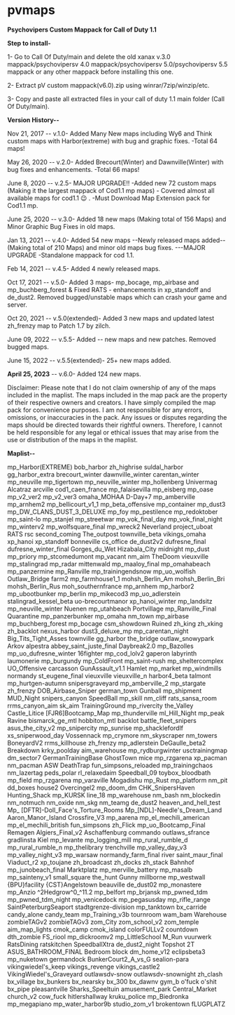 # pvmaps
**Psychovipers Custom Mappack for Call of Duty 1.1**

**Step to install-**

1- Go to Call Of Duty/main and delete the old xanax v.3.0 mappack/psychovipersv 4.0 mappack/psychovipersv 5.0/psychovipersv 5.5 mappack or any other mappack before installing this one.

2- Extract pV custom mappack(v6.0).zip using winrar/7zip/winzip/etc.

3- Copy and paste all extracted files in your call of duty 1.1 main folder (Call Of Duty/main).

**Version History--**

Nov 21, 2017 -- v.1.0- Added Many New maps including Wy6 and Think custom maps with Harbor(extreme) with bug and graphic fixes. -Total 64 maps!

May 26, 2020 -- v.2.0- Added Brecourt(Winter) and Dawnville(Winter) with bug fixes and enhancements. -Total 66 maps!

June 8, 2020 -- v.2.5- MAJOR UPGRADE!! -Added new 72 custom maps (Making it the largest mappack of Cod1.1 mp maps) - Covered almost all available maps for cod1.1 😉 . -Must Download Map Extension pack for Cod1.1 mp.

June 25, 2020 -- v.3.0- Added 18 new maps (Making total of 156 Maps) and Minor Graphic Bug Fixes in old maps.

Jan 13, 2021 -- v.4.0- Added 54 new maps --Newly released maps added-- (Making total of 210 Maps) and minor old maps bug fixes. ---MAJOR UPGRADE -Standalone mappack for cod 1.1.

Feb 14, 2021 -- v.4.5- Added 4 newly released maps.

Oct 17, 2021 -- v.5.0- Added 3 maps- mp_bocage, mp_airbase and mp_buchberg_forest & Fixed RATS - enhancements in xp_standoff and de_dust2. Removed bugged/unstable maps which can crash your game and server.

Oct 20, 2021 -- v.5.0(extended)- Added 3 new maps and updated latest zh_frenzy map to Patch 1.7 by zilch.

June 09, 2022 -- v.5.5- Added -- new maps and new patches. Removed bugged maps.

June 15, 2022 -- v.5.5(extended)- 25+ new maps added.

**April 25, 2023** -- v.6.0- Added 124 new maps.

Disclaimer: Please note that I do not claim ownership of any of the maps included in the maplist. The maps included in the map pack are the property of their respective owners and creators. I have simply compiled the map pack for convenience purposes. I am not responsible for any errors, omissions, or inaccuracies in the pack. Any issues or disputes regarding the maps should be directed towards their rightful owners. Therefore, I cannot be held responsible for any legal or ethical issues that may arise from the use or distribution of the maps in the maplist.

**Maplist--**

mp_Harbor(EXTREME)
bob_harbor
zh_highrise
suldal_harbor
gg_harbor_extra
brecourt_winter
dawnville_winter
carentan_winter
mp_neuville
mp_tigertown
mp_neuville_winter
mp_hollenberg
Univermag
Alcatraz
arcville
cod1_caen_france
mp_falaisevilla
mp_eisberg
mp_oase
mp_v2_ver2
mp_v2_ver3
omaha_MOHAA
D-Day+7
mp_amberville
mp_arnhem2
mp_bellicourt_v1_1
mp_beta_offensive
mp_container
mp_dust3
mp_DW_CLANS_DUST_3_DELUXE
mp_foy
mp_pestilence
mp_redoktober
mp_saint-lo
mp_stanjel
mp_streetwar
mp_vok_final_day
mp_vok_final_night
mp_winterv2
mp_wolfsquare_final
mp_wreck2
Neverland
project_uboat
RATS
rsc
second_coming
The_outpost
townville_beta
vikings_omaha
xp_hanoi
xp_standoff
bonneville
cs_office
de_dust2v2
dufresne_final
dufresne_winter_final
Gorges_du_Wet
Hizabala_City
midnight
mp_dust
mp_priory
mp_stcomedumont
mp_vacant
nm_aim
TheDoom
vieuxville
mp_stalingrad
mp_radar
mittenwald
mp_maaloy_final
mp_omahabeach
mp_panzermine
mp_Ranville
mp_trainingendsnow
mp_uo_wolfish
Outlaw_Bridge
farm2
mp_farmhouse1_1
mohsh_Berlin_Am
mohsh_Berlin_Bri
mohsh_Berlin_Rus
moh_southernfrance
mp_arnhem
mp_harbor2
mp_ubootbunker
mp_berlin
mp_mikecod3
mp_uo_adlerstein
stalingrad_kessel_beta
uo-brecourtmanor
xp_hanoi_winter
mp_landsitz
mp_neuville_winter
Nuenen
mp_utahbeach
Portvillage
mp_Ranville_Final
Quarantine
mp_panzerbunker
mp_omaha
nm_town
mp_airbase
mp_buchberg_forest
mp_bocage
csm_showdown
Ruined
zh_king
zh_xking
zh_backlot
nexus_harbor
dust3_deluxe_mp
mp_carentan_night
Big_Tits_Tight_Asses
townville
gg_harbor
the_bridge
outlaw_snowypark
Arkov
alpestra
abbey_saint_juste_final
Daybreak2.0
mp_Bazolles
mp_uo_dufresne_winter
16fighter
mp_cod_lolv2
gaperon
labyrinth
laumonerie
mp_burgundy
mp_ColdFront
mp_saint-rush
mp_sheltercomplex
UO_Offensive
carcasson
GunAssault_v1.1
Hamlet
mp_market
mp_windmills
normandy
st_eugene_final
vieuxville
vieuxville_n
harbor4_beta
talmont
mp_hurtgen-autumn
snipersgraveyard
mp_amberville_2
mp_stargate
zh_frenzy
DOB_Airbase_Sniper
german_town
Gunball
mp_shipment
MUD_Night
snipers_canyon
SpeedBall
mp_skill
nm_cliff
rats_sansa_room
rrms_canyon_aim
sk_aim
TrainingGround
mp_rivercity
the_Valley
Castle_Litice
[FJR6]Bootcamp_Map
mp_thunderville
ml_Hill_Night
mp_peak
Ravine
bismarck_ge_mtl
hobbiton_mtl
backlot
battle_fleet_snipers
asus_the_city_v2
mp_snipercity
mp_sunrise
mp_shacklefordlf
xs_sniperwood_day
Vossennack
mp_crymore
nm_skyscraper
nm_towers
BoneyardV2
rrms_killhouse
zh_frenzy
mp_adlerstein
DeGaulle_beta2
Breakdown
krky_poolday
aim_warehouse
mp_rydburgwinter
usctrainingmap
dm_sector7
GermanTrainingBase
GhostTown
mice
mp_rzgarena
xp_pacman
nm_pacman
ASW
DeathTrap
fun_simpsons_reloaded
mp_trainingchaos
nm_lazertag
peds_polar
rl_relaxedaim
Speedball_09
toybox_bloodbath
mp_field
mp_rzgarena
mp_varaville
Mogadishu
mp_Rust
mp_platform
nm_pit
dd_boxes
house2
Overcingel2
mp_doom_dm
CHK_SnipersHaven
Hunting_Shack
mp_KURSK
line_18
mp_warehouse
nm_bash
nm_blockedin
nm_notmuch
nm_oxide
nm_skg
nm_teamg
de_dust2
heaven_and_hell_test
Mp_ [DFTR]-Doll_Face's_Torture_Rooms
Mp_[NDL]-Needle's_Dream_Land
Aaron_Manor_Island
Crossfire_V3
mp_aarena
mp_el_mechili_american
mp_el_mechili_british
fun_simpsons
zh_Flick
mp_uo_Bootcamp_Final
Remagen
Algiers_Final_v2
Aschaffenburg
commando
outlaws_sfrance
gradlinsta
Kiel
mp_levante
mp_logging_mill
mp_rural_rumble_d
mp_rural_rumble_n
mp_thelibrary
trenchville
mp_valley_day_v3
mp_valley_night_v3
mp_warsaw
normandy_farm_final
river
saint_maur_final
Viaduct_r2
xp_toujane
zh_broadcast
zh_docks
zh_stack
Bahnhof
mp_junobeach_final
Marktplatz
mp_merville_battery
mp_masalb
mp_sainteny_v1
small_square
the_hunt
Gunny
millborne
mp_westwall
{BPU}facility
{CST}Angelstown
beauville
de_dust02
mp_monastere
mp_Anzio
^2Hedgrow^0_^11.2
mp_belfort
mp_brjansk
mp_pwned_tdm
mp_pwned_tdm_night
mp_venicedock
mp_pegasusday
mp_rifle_range
SaintPeterburgSeaport
stadtgrenze-division
mp_tanktown
bx_carride
candy_alone
candy_team
mp_Training_v3b
tournroom
wam_bam
Warehouse
zombieTAGv2
zombieTAGv3
zom_City
zom_school_v2
zom_temple
aim_map_lights
cmok_camp
cmok_island
colorFULLv2
countdown
dth_zombie
FS_riool
mp_dickroomv2
mp_LittleSchool
M_Run
vuurwerk
RatsDining
ratskitchen
SpeedballXtra
de_dust2_night
Topshot
2T
ASUS_BATHROOM_FINAL
Bedroom
block
dm_home_v12
eclipsbeta3
mp_nuketown
germandock
BunkerCourt2_A_vs_G
sealion-para
vikingwiedel's_keep
vikings_revenge
vikings_castle2
VikingWiedel's_Graveyard
outlawsdv-snow
outlawsdv-snownight
zh_clash
bx_village
bx_bunkers
bx_nearsky
bx_300
bx_dawnv
gym_b
o'fuck
o'shit
bx_pipe
pleasantville
Sharks_Speeltuin
amusement_park
Central_Market
church_v2
cow_fuck
hitlershallway
kruku_police
mp_Biedronka
mp_megapiano
mp_water_harbor9b
studio_zom_v1
brokentown
fLUGPLATZ
